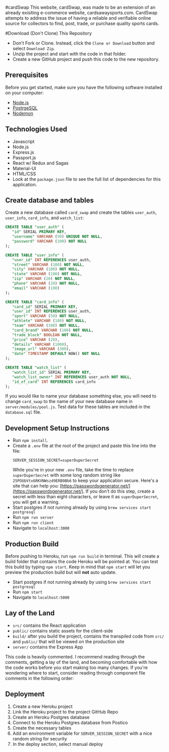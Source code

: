 
#cardSwap
This website, cardSwap, was made to be an extension of an already exisiting e-commerce website, cardsawaysports.com.
CardSwap attempts to address the issue of having a reliable and verifiable online source for collectors to find, post, trade, or purchase quality sports cards.

#Download (Don't Clone) This Repository
* Don't Fork or Clone. Instead, click the `Clone or Download` button and select `Download Zip`.
* Unzip the project and start with the code in that folder.
* Create a new GitHub project and push this code to the new repository.

## Prerequisites
Before you get started, make sure you have the following software installed on your computer:

- [Node.js](https://nodejs.org/en/)
- [PostrgeSQL](https://www.postgresql.org/)
- [Nodemon](https://nodemon.io/)

## Technologies Used
* Javascript
* Node.js
* Express.js
* Passport.js
* React w/ Redux and Sagas
* Material-UI
* HTML/CSS
* Look at the `package.json` file to see the full list of dependencies for this application.

## Create database and tables
Create a new database called `card_swap` and create the tables `user_auth`, `user_info`, `card_info`, and `watch_list`:

```SQL
CREATE TABLE "user_auth" (
   "id" SERIAL PRIMARY KEY,
   "username" VARCHAR (50) UNIQUE NOT NULL,
   "password" VARCHAR (100) NOT NULL
);

CREATE TABLE "user_info" (
   "user_id" INT REFERENCES user_auth,
   "street" VARCHAR (100) NOT NULL,
   "city" VARCHAR (100) NOT NULL,
   "state" VARCHAR (100) NOT NULL,
   "zip" VARCHAR (20) NOT NULL,
   "phone" VARCHAR (20) NOT NULL,
   "email" VARCHAR (100)
);

CREATE TABLE "card_info" (
   "card_id" SERIAL PRIMARY KEY,
   "user_id" INT REFERENCES user_auth,
   "sport" VARCHAR (50) NOT NULL,
   "athlete" VARCHAR (100) NOT NULL,
   "team" VARCHAR (100) NOT NULL,
   "card_brand" VARCHAR (100) NOT NULL,
   "trade_block" BOOLEAN NOT NULL,
   "price" VARCHAR (20),
   "details" VARCHAR (1000),
   "image_url" VARCHAR (300),
   "date" TIMESTAMP DEFAULT NOW() NOT NULL
);

CREATE TABLE "watch_list" (
   "watch_list_id" SERIAL PRIMARY KEY,
   "watch_list_owner" INT REFERENCES user_auth NOT NULL,
   "id_of_card" INT REFERENCES card_info
);
```

If you would like to name your database something else, you will need to change `card_swap` to the name of your new database name in `server/modules/pool.js`. Test data for these tables are included in the `database.sql` file.

## Development Setup Instructions
* Run `npm install`.
* Create a `.env` file at the root of the project and paste this line into the file:
    ```
    SERVER_SESSION_SECRET=superDuperSecret
    ```
    While you're in your new `.env` file, take the time to replace `superDuperSecret` with some long random string like `25POUbVtx6RKVNWszd9ERB9Bb6` to keep your application secure. Here's a site that can help you: [https://passwordsgenerator.net/](https://passwordsgenerator.net/). If you don't do this step, create a secret with less than eight characters, or leave it as `superDuperSecret`, you will get a warning.
* Start postgres if not running already by using `brew services start postgresql`
* Run `npm run server`
* Run `npm run client`
* Navigate to `localhost:3000`

## Production Build

Before pushing to Heroku, run `npm run build` in terminal. This will create a build folder that contains the code Heroku will be pointed at. You can test this build by typing `npm start`. Keep in mind that `npm start` will let you preview the production build but will **not** auto update.

* Start postgres if not running already by using `brew services start postgresql`
* Run `npm start`
* Navigate to `localhost:5000`

## Lay of the Land

* `src/` contains the React application
* `public/` contains static assets for the client-side
* `build/` after you build the project, contains the transpiled code from `src/` and `public/` that will be viewed on the production site
* `server/` contains the Express App

This code is heavily commented. I recommend reading through the comments, getting a lay of the land, and becoming comfortable with how the code works before you start making too many changes. If you're wondering where to start, consider reading through component file comments in the following order:

## Deployment
1. Create a new Heroku project
1. Link the Heroku project to the project GitHub Repo
1. Create an Heroku Postgres database
1. Connect to the Heroku Postgres database from Postico
1. Create the necessary tables
1. Add an environment variable for `SERVER_SESSION_SECRET` with a nice random string for security
1. In the deploy section, select manual deploy

